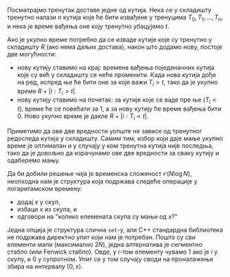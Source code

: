 Посматрајмо тренутак доставе једне од кутија. Нека се у складишту тренутно налази $n$ кутија које ће бити извађене у тренуцима $T_0, T_1, \dots, T_n$, и нека је време вађења оне коју тренутно убацујемо $t$.

Ако је укупно време потребно да се изваде кутије које су тренутно у складишту $R$ (ако нема даљих достава), након што додамо нову, постоје две могућности:

* нову кутију ставимо на крај: времена вађења појединачних кутија које су већ у складишту се неће променити. Када нова кутија дође на ред, испред ње ће бити оне за које важи $T_i > t$, тако да је укупно време $R + |i : T_i > t|$.
* нову кутију ставимо на почетак: за кутије које се ваде пре ње ($T_i < t$), време ће се повећати за $1$, а за нову кутију ће време вађења бити $0$. Ново укупно време је дакле $R + |i : T_i < t|$.

Приметимо да ове две вредности уопште не зависе од тренутног редоследа кутија у складишту. Самим тим, избор који даје мање укупно време је оптималан и у случају у ком тренутна кутија није последња, тако да је довољно да израчунамо ове две вредности за сваку кутију и одаберемо мању.

Да би добили решење чија је временска сложеност $\mathcal{O}(N \log{N})$, неопходна нам је структура која подржава следеће операције у логаритамском времену:

* додај $x$ у скуп,
* избаци $x$ из скупа, и
* одговори на "колико елемената скупа су мањи од $x$?"

Једна опција је структура слична `set`-у, али C++ стандардна библиотека не подржава директно упит који нам је потребан. Пошто су сви елементи мали (максимално $2N$), једна алтернатива је сегментно стабло (или Fenwick стабло). Овде, у $i$-том елементу чувамо $1$ ако је $i$ у скупу, и $0$ у супротном. Упит се у том случају своди на проналажење збира на интервалу $[0, x)$.
